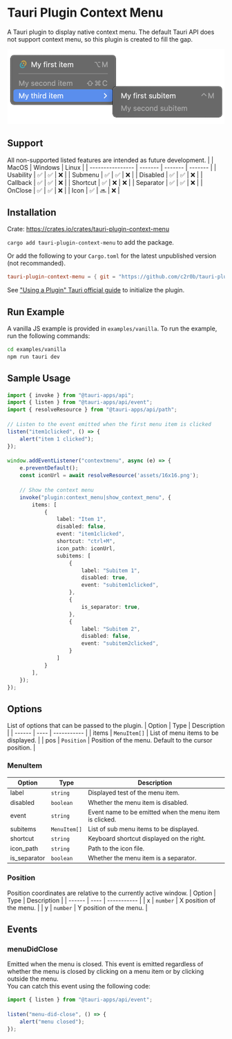 # Tauri Plugin Context Menu

A Tauri plugin to display native context menu.
The default Tauri API does not support context menu, so this plugin is created to fill the gap.

![Screenshot](./assets/screenshot.png)

## Support
All non-supported listed features are intended as future development.
|                  | MacOS   | Windows | Linux   |
| ---------------- | ------- | ------- | ------- |
| Usability        | ✅      | ✅       | ❌        |
| Submenu          | ✅      | ✅       | ❌        |
| Disabled         | ✅      | ✅       | ❌        |
| Callback         | ✅      | ✅       | ❌        |
| Shortcut         | ✅      | ❌       | ❌        |
| Separator        | ✅      | ✅       | ❌        |
| OnClose          | ✅      | ✅       | ❌        |
| Icon             | ✅      | 🔜       | ❌        |

## Installation
Crate: https://crates.io/crates/tauri-plugin-context-menu

`cargo add tauri-plugin-context-menu` to add the package.

Or add the following to your `Cargo.toml` for the latest unpublished version (not recommanded).

```toml
tauri-plugin-context-menu = { git = "https://github.com/c2r0b/tauri-plugin-context-menu", branch = "main" }
```

See ["Using a Plugin" Tauri official guide](https://tauri.app/v1/guides/features/plugin#using-a-plugin) to initialize the plugin.

## Run Example
A vanilla JS example is provided in `examples/vanilla`. To run the example, run the following commands:

```bash
cd examples/vanilla
npm run tauri dev
```

## Sample Usage

```ts
import { invoke } from "@tauri-apps/api";
import { listen } from "@tauri-apps/api/event";
import { resolveResource } from "@tauri-apps/api/path";

// Listen to the event emitted when the first menu item is clicked
listen("item1clicked", () => {
    alert("item 1 clicked");
});

window.addEventListener("contextmenu", async (e) => {
    e.preventDefault();
    const iconUrl = await resolveResource('assets/16x16.png');

    // Show the context menu
    invoke("plugin:context_menu|show_context_menu", {
        items: [
            {
                label: "Item 1",
                disabled: false,
                event: "item1clicked",
                shortcut: "ctrl+M",
                icon_path: iconUrl,
                subitems: [
                    {
                        label: "Subitem 1",
                        disabled: true,
                        event: "subitem1clicked",
                    },
                    {
                        is_separator: true,
                    },
                    {
                        label: "Subitem 2",
                        disabled: false,
                        event: "subitem2clicked",
                    }
                ]
            }
        ],
    });
});
```

## Options
List of options that can be passed to the plugin.
| Option | Type | Description |
| ------ | ---- | ----------- |
| items | `MenuItem[]` | List of menu items to be displayed. |
| pos | `Position` | Position of the menu. Default to the cursor position. |

### MenuItem
| Option | Type | Description |
| ------ | ---- | ----------- |
| label | `string` | Displayed test of the menu item. |
| disabled | `boolean` | Whether the menu item is disabled. |
| event | `string` | Event name to be emitted when the menu item is clicked. |
| subitems | `MenuItem[]` | List of sub menu items to be displayed. |
| shortcut | `string` | Keyboard shortcut displayed on the right. |
| icon_path | `string` | Path to the icon file. |
| is_separator | `boolean` | Whether the menu item is a separator. |

### Position
Position coordinates are relative to the currently active window.
| Option | Type | Description |
| ------ | ---- | ----------- |
| x | `number` | X position of the menu. |
| y | `number` | Y position of the menu. |

## Events
### menuDidClose
Emitted when the menu is closed. This event is emitted regardless of whether the menu is closed by clicking on a menu item or by clicking outside the menu.  
You can catch this event using the following code:

```ts
import { listen } from "@tauri-apps/api/event";

listen("menu-did-close", () => {
    alert("menu closed");
});
```